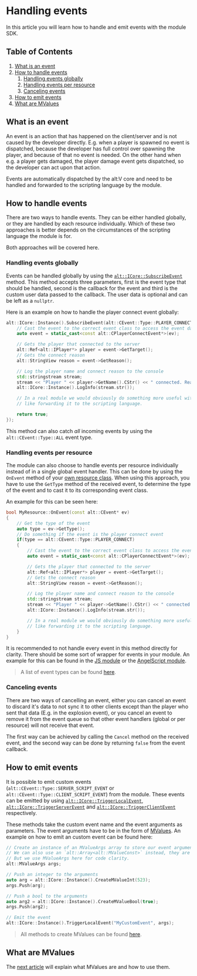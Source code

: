 # Handling events

In this article you will learn how to handle and emit events with the module SDK.

## Table of Contents

1. [What is an event](#what-is-an-event)
2. [How to handle events](#how-to-handle-events)
    1. [Handling events globally](#handling-events-globally)
    2. [Handling events per resource](#handling-events-per-resource)
    3. [Canceling events](#canceling-events)
3. [How to emit events](#how-to-emit-events)
4. [What are MValues](#what-are-mvalues)

## What is an event

An event is an action that has happened on the client/server and is not caused by the developer directly.
E.g. when a player is spawned no event is dispatched, because the developer has full control over spawning the player, and because of that
no event is needed. On the other hand when e.g. a player gets damaged, the player damage event gets dispatched, so the developer can act
upon that action.

Events are automatically dispatched by the alt:V core and need to be handled and forwarded to the scripting language by the module.

## How to handle events

There are two ways to handle events. They can be either handled globally, or they are handled by each resource individually.
Which of these two approaches is better depends on the circumstances of the scripting language the module is for.

Both approaches will be covered here.

### Handling events globally

Events can be handled globally by using the [`alt::ICore::SubscribeEvent`](https://github.com/altmp/cpp-sdk/blob/master/ICore.h#L85) method.
This method accepts three parameters, first is the event type that should be handled, second is the callback for the event
and third is the custom user data passed to the callback. The user data is optional and can be left as a `nullptr`.

Here is an example on how to handle the player connect event globally:
```c++
alt::ICore::Instance().SubscribeEvent(alt::CEvent::Type::PLAYER_CONNECT, [](const alt::CEvent* ev, void* userData) {
    // Cast the event to the correct event class to access the event data
    auto event = static_cast<const alt::CPlayerConnectEvent*>(ev);

    // Gets the player that connected to the server
    alt::Ref<alt::IPlayer*> player = event->GetTarget();
    // Gets the connect reason
    alt::StringView reason = event->GetReason();

    // Log the player name and connect reason to the console
    std::stringstream stream;
    stream << "Player " << player->GetName().CStr() << " connected. Reason: " << reason.CStr();
    alt::ICore::Instance().LogInfo(stream.str());

    // In a real module we would obviously do something more useful with the data from this event,
    // like forwarding it to the scripting language.

    return true;
});
```

This method can also catch *all* incoming events by using the `alt::CEvent::Type::ALL` event type.

### Handling events per resource

The module can also choose to handle events per resource individually instead of in a single global event handler.
This can be done by using the `OnEvent` method of your [own resource class](creating-resource.md).
When using this approach, you have to use the `GetType` method of the received event, to determine the type of the event
and to cast it to its corresponding event class.

An example for this can be seen here:
```c++
bool MyResource::OnEvent(const alt::CEvent* ev)
{
    // Get the type of the event
    auto type = ev->GetType();
    // Do something if the event is the player connect event
    if(type == alt::CEvent::Type::PLAYER_CONNECT)
    {
        // Cast the event to the correct event class to access the event data
        auto event = static_cast<const alt::CPlayerConnectEvent*>(ev);

        // Gets the player that connected to the server
        alt::Ref<alt::IPlayer*> player = event->GetTarget();
        // Gets the connect reason
        alt::StringView reason = event->GetReason();

        // Log the player name and connect reason to the console
        std::stringstream stream;
        stream << "Player " << player->GetName().CStr() << " connected. Reason: " << reason.CStr();
        alt::ICore::Instance().LogInfo(stream.str());

        // In a real module we would obviously do something more useful with the data from this event,
        // like forwarding it to the scripting language.
    }
}
```

It is recommended to not handle every event in this method directly for clarity.
There should be some sort of wrapper for events in your module.
An example for this can be found in the [JS module](https://github.com/altmp/v8-helpers/blob/89972fcdfd8f2f80c40cb910a9da61dcc8148ccd/V8Helpers.h#L110) 
or the [AngelScript module](https://github.com/LeonMrBonnie/altv-angelscript-module/blob/dev/src/helpers/events.h).

> A list of event types can be found [here](https://github.com/altmp/cpp-sdk/blob/master/events/CEvent.h#L10).

### Canceling events

There are two ways of cancelling an event, either you can cancel an event to discard it's data to not sync it to other clients except than the player
who sent that data (E.g. in the explosion event), or you cancel an event to remove it from the event queue so that other event handlers (global or per resource)
will not receive that event.

The first way can be achieved by calling the `Cancel` method on the received event, and the second way can be done by returning `false` from the event callback.

## How to emit events

It is possible to emit custom events (`alt::CEvent::Type::SERVER_SCRIPT_EVENT` or `alt::CEvent::Type::CLIENT_SCRIPT_EVENT`) from the module.
These events can be emitted by using 
[`alt::ICore::TriggerLocalEvent`](https://github.com/altmp/cpp-sdk/blob/master/ICore.h#L100), 
[`alt::ICore::TriggerServerEvent`](https://github.com/altmp/cpp-sdk/blob/master/ICore.h#L123) and 
[`alt::ICore::TriggerClientEvent`](https://github.com/altmp/cpp-sdk/blob/master/ICore.h#L215) respectively.

These methods take the custom event name and the event arguments as parameters. The event arguments have to be in the form
of [MValues](#what-are-mvalues).
An example on how to emit an custom event can be found here:
```c++
// Create an instance of an MValueArgs array to store our event arguments.
// We can also use an `alt::Array<alt::MValueConst>` instead, they are the same.
// But we use MValueArgs here for code clarity.
alt::MValueArgs args;

// Push an integer to the arguments
auto arg = alt::ICore::Instance().CreateMValueInt(523);
args.Push(arg);

// Push a bool to the arguments
auto arg2 = alt::ICore::Instance().CreateMValueBool(true);
args.Push(arg2);

// Emit the event
alt::ICore::Instance().TriggerLocalEvent("MyCustomEvent", args);
```

> All methods to create MValues can be found [here](https://github.com/altmp/cpp-sdk/blob/master/ICore.h#L63).

## What are MValues

The [next article](mvalues.md) will explain what MValues are and how to use them.
